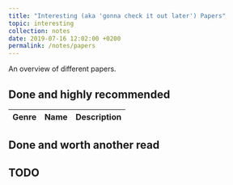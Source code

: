 ```yaml
---
title: "Interesting (aka 'gonna check it out later') Papers"
topic: interesting
collection: notes
date: 2019-07-16 12:02:00 +0200
permalink: /notes/papers
---
```


An overview of different papers.

## Done and highly recommended

| Genre | Name | Description |
| ----- | ---- | ----------- |


## Done and worth another read

## TODO
